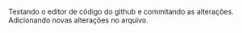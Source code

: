 Testando o editor de código do github e commitando as alterações.
Adicionando novas alterações no arquivo.
